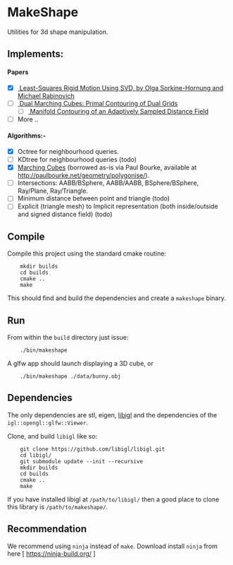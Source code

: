 # MakeShape

Utilities for 3d shape manipulation.

## Implements:

#### Papers
- [x] [ Least-Squares Rigid Motion Using SVD, by Olga Sorkine-Hornung and Michael Rabinovich ](https://igl.ethz.ch/projects/ARAP/svd_rot.pdf)
- [ ] [ Dual Marching Cubes: Primal Contouring of Dual Grids ](https://www.cs.rice.edu/~jwarren/papers/dmc.pdf)
  - [ ] [ Manifold Contouring of an Adaptively Sampled Distance Field ](http://publications.lib.chalmers.se/records/fulltext/123811.pdf)
- [ ] More ..
 
#### Algorithms:-
- [x] Octree for neighbourhood queries.
- [ ] KDtree for neighbourhood queries (todo)
- [x] [Marching Cubes](https://dl.acm.org/citation.cfm?id=37422) (borrowed as-is via Paul Bourke, available at http://paulbourke.net/geometry/polygonise/).
- [ ] Intersections: AABB/BSphere, AABB/AABB, BSphere/BSphere, Ray/Plane, Ray/Triangle.
- [ ] Minimum distance between point and triangle (todo)
- [ ] Explicit (triangle mesh) to Implicit representation (both inside/outside and signed distance field) (todo)

## Compile

Compile this project using the standard cmake routine:
```
    mkdir builds
    cd builds
    cmake ..
    make
```
This should find and build the dependencies and create a `makeshape` binary.

## Run

From within the `build` directory just issue:
```
    ./bin/makeshape
```
A glfw app should launch displaying a 3D cube,  or
```
    ./bin/makeshape ./data/bunny.obj
```

## Dependencies

The only dependencies are stl, eigen, [libigl](http://libigl.github.io/libigl/) and the 
dependencies of the `igl::opengl::glfw::Viewer`.

Clone, and build `libigl` like so:
```
    git clone https://github.com/libigl/libigl.git
    cd libigl/
    git submodule update --init --recursive
    mkdir builds
    cd builds
    cmake ..
    make
```
If you have installed libigl at `/path/to/libigl/` then a good place to clone this library 
is `/path/to/makeshape/`.

## Recommendation
We recommend using `ninja` instead of `make`. Download install `ninja` from here [
https://ninja-build.org/ ]
